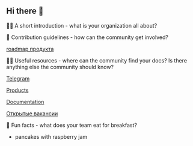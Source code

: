 ## Hi there 👋

🙋‍♀️ A short introduction - what is your organization all about?

🌈 Contribution guidelines - how can the community get involved?

[roadmap продукта](https://github.com/orgs/everytag/projects/2)

👩‍💻 Useful resources - where can the community find your docs? Is there anything else the community should know?

[Telegram](https://t.me/everytag_it)

[Products](https://www.everytag.ru/)

[Documentation](https://docs.everytag.ru/)

[Открытые вакансии](https://www.everytag.ru/careers)

🍿 Fun facts - what does your team eat for breakfast?
- pancakes with raspberry jam
